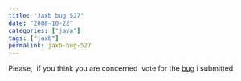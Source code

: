 ```yaml
---
title: "Jaxb bug 527"
date: "2008-10-22"
categories: ["java"]
tags: ["jaxb"]
permalink: jaxb-bug-527
---
```


Please,  if you think you are concerned  vote for the [bug](https://jaxb.dev.java.net/issues/show_bug.cgi?id=527) i submitted
